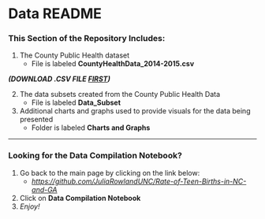 # Data README
### This Section of the Repository Includes:
1. The County Public Health dataset
    - File is labeled **CountyHealthData_2014-2015.csv**

  ***(DOWNLOAD .CSV FILE <ins>FIRST</ins>)***
  
2. The data subsets created from the County Public Health Data
   - File is labeled **Data_Subset**
3. Additional charts and graphs used to provide visuals for the data being presented
   - Folder is labeled **Charts and Graphs**
---
### Looking for the Data Compilation Notebook? 
1. Go back to the main page by clicking on the link below:
   - *https://github.com/JuliaRowlandUNC/Rate-of-Teen-Births-in-NC-and-GA*
2. Click on **Data Compilation Notebook**
3. *Enjoy!*

